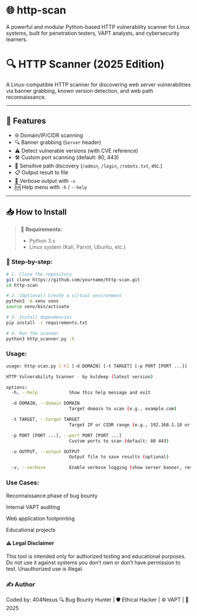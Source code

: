 # 🌐 http-scan
A powerful and modular Python-based HTTP vulnerability scanner for Linux systems, built for penetration testers, VAPT analysts, and cybersecurity learners.

# 🔍 HTTP Scanner (2025 Edition)

A Linux-compatible HTTP scanner for discovering web server vulnerabilities via banner grabbing, known version detection, and web path reconnaissance.

---

## 🚀 Features

- 🌐 Domain/IP/CIDR scanning
- 🔍 Banner grabbing (`Server` header)
- ⚠ Detect vulnerable versions (with CVE reference)
- 🛠 Custom port scanning (default: 80, 443)
- 📁 Sensitive path discovery (`/admin`, `/login`, `/robots.txt`, etc.)
- 📋 Output result to file
- 🧠 Verbose output with `-v`
- 🆘 Help menu with `-h` / `--help`

---

## 📥 How to Install

> 🔧 **Requirements:**  
> - Python 3.x  
> - Linux system (Kali, Parrot, Ubuntu, etc.)

### 🧪 Step-by-step:

```bash
# 1. Clone the repository
git clone https://github.com/yourname/http-scan.git
cd http-scan

# 2. (Optional) Create a virtual environment
python3 -m venv venv
source venv/bin/activate

# 3. Install dependencies
pip install -r requirements.txt

# 4. Run the scanner
python3 http_scanner.py -h
```
### Usage:
```bash
usage: http-scan.py [-h] [-d DOMAIN] [-t TARGET] [-p PORT [PORT ...]] [-o OUTPUT] [-v]

HTTP Vulnerability Scanner - by kuldeep (latest version)

options:
  -h, --help            Show this help message and exit

  -d DOMAIN, --domain DOMAIN
                        Target domain to scan (e.g., example.com)

  -t TARGET, --target TARGET
                        Target IP or CIDR range (e.g., 192.168.1.10 or 192.168.1.0/24)

  -p PORT [PORT ...], --port PORT [PORT ...]
                        Custom ports to scan (default: 80 443)

  -o OUTPUT, --output OUTPUT
                        Output file to save results (optional)

  -v, --verbose         Enable verbose logging (show server banner, response headers, etc.)
```
### Use Cases:
Reconnaissance phase of bug bounty

Internal VAPT auditing

Web application footprinting

Educational projects

#### ⚠ Legal Disclaimer
This tool is intended only for authorized testing and educational purposes.
Do not use it against systems you don’t own or don’t have permission to test.
Unauthorized use is illegal.

### ✍ Author
Coded by: 404Nexus
🔍 Bug Bounty Hunter | 🛡 Ethical Hacker | ⚙ VAPT | 📅 2025



